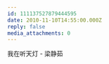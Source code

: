 ```yaml
---
id: 111137527879444595
date: 2010-11-10T14:55:00.000Z
reply: false
media_attachments: 0
---
```


我在听天灯 - 梁静茹 ​​​​

